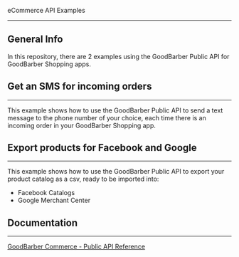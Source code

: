 eCommerce API Examples
***
## General Info
In this repository, there are 2 examples using the GoodBarber Public API for GoodBarber Shopping apps.

## Get an SMS for incoming orders
***
This example shows how to use the GoodBarber Public API to send a text message to the phone number of your choice, each time there is an incoming order in your GoodBarber Shopping app.

## Export products for Facebook and Google 
***
This example shows how to use the GoodBarber Public API to export your product catalog as a csv, ready to be imported into:
- Facebook Catalogs
- Google Merchant Center

## Documentation
***
[GoodBarber Commerce - Public API Reference](https://commerce.goodbarber.dev/publicapi/v1/documentation/)

